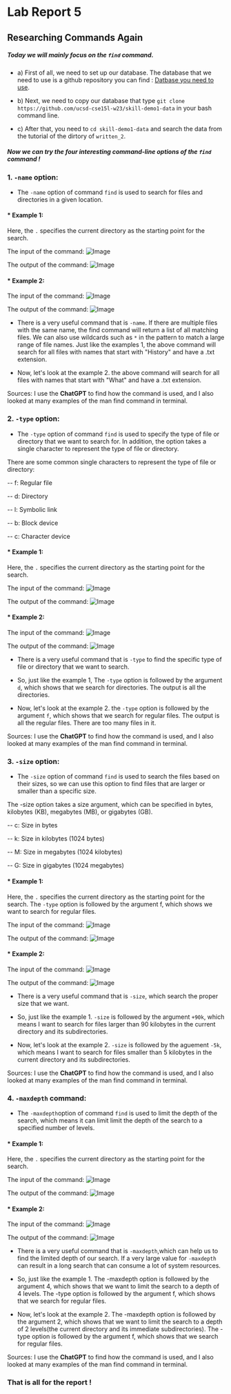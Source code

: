 # Lab Report 5
## Researching Commands Again
##### Today we will mainly focus on the `find` command. 

* a) First of all, we need to set up our database. The database that we need to use is a github repository you can find : [Datbase you need to use](https://github.com/ucsd-cse15l-w23/skill-demo1-data).
* b) Next, we need to copy our database that type `git clone https://github.com/ucsd-cse15l-w23/skill-demo1-data` in your bash command line.

* c) After that, you need to `cd skill-demo1-data` and search the data from the tutorial of the dirtory of `written_2`.

##### Now we can try the four interesting command-line options of the `find` command !



### 1. `-name` option:

* The `-name` option of command `find` is used to search for files and directories in a given location.



#### * Example 1:

Here, the `.` specifies the current directory as the starting point for the search.

  The input of the command:
   ![Image](in1.png)
  
  The output of the command:
   ![Image](out1.png)
 


#### * Example 2:
  The input of the command:
   ![Image](in2.png)
  
  
  
  The output of the command:
   ![Image](out2.png)
   
   
  * There is a very useful command that is `-name`. If there are multiple files with the same name, the find command will return a list of all matching files. We can also use wildcards such as `*` in the pattern to match a large range of file names. Just like the examples 1, the above command will search for all files with names that start with "History" and have a .txt extension.
  
  * Now, let's look at the example 2. the above command will search for all files with names that start with "What" and have a .txt extension.

Sources: I use the **ChatGPT** to find how the command is used, and I also looked at many examples of the man find command in terminal. 
  


### 2. `-type` option:

* The `-type` option of command `find` is used to specify the type of file or directory that we want to search for. In addition, the option takes a single character to represent the type of file or directory.

There are some common single characters to represent the type of file or directory:

-- f: Regular file

-- d: Directory

-- l: Symbolic link

-- b: Block device

-- c: Character device






#### * Example 1:


Here, the `.` specifies the current directory as the starting point for the search.


  The input of the command:
   ![Image](in3.png)
  
  The output of the command:
   ![Image](out3.png)


#### * Example 2:
  The input of the command:
   ![Image](in4.png)
  
  The output of the command:
   ![Image](out4.png)
   
   
   
  * There is a very useful command that is `-type` to find the specific type of file or directory that we want to search.
  * So, just like the example 1, The `-type` option is followed by the argument `d`, which shows that we search for directories. The output is all the directories.
  
  * Now, let's look at the example 2. the `-type` option is followed by the argument `f`, which shows that we search for regular files. The output is all the regular files. There are too many files in it.
  
  
Sources: I use the **ChatGPT** to find how the command is used, and I also looked at many examples of the man find command in terminal. 



### 3. `-size` option:

* The `-size` option of command `find` is used to search the files based on their sizes, so we can use this option to find files that are larger or smaller than a specific size.

The -size option takes a size argument, which can be specified in bytes, kilobytes (KB), megabytes (MB), or gigabytes (GB). 

-- c: Size in bytes

-- k: Size in kilobytes (1024 bytes)

-- M: Size in megabytes (1024 kilobytes)

-- G: Size in gigabytes (1024 megabytes)




#### * Example 1:

Here, the `.` specifies the current directory as the starting point for the search. 
The `-type` option is followed by the argument f, which shows we want to search for regular files.

  The input of the command:
   ![Image](in5.png)
  
  The output of the command:
   ![Image](out5.png)




#### * Example 2:
  The input of the command:
   ![Image](in6.png)
  
  The output of the command:
   ![Image](out6.png)


  * There is a very useful command that is `-size`, which search the proper size that we want.
  * So, just like the example 1. `-size` is followed by the argument `+90k`, which means I want to search for files larger than 90 kilobytes in the current directory and its subdirectories.
  
  * Now, let's look at the example 2. `-size` is followed by the aguement `-5k`, which means I want to search for files smaller than 5 kilobytes in the current directory and its subdirectories.


Sources: I use the **ChatGPT** to find how the command is used, and I also looked at many examples of the man find command in terminal. 




### 4. `-maxdepth` command: 

* The `-maxdepth`option of command `find` is used to limit the depth of the search, which means it can limit limit the depth of the search to a specified number of levels.



#### * Example 1:

Here, the `.` specifies the current directory as the starting point for the search.

  The input of the command:
   ![Image](in7.png)
  
  The output of the command:
   ![Image](out7.png)



#### * Example 2:
  The input of the command:
   ![Image](in8.png)
  
  The output of the command:
   ![Image](out8.png)


  * There is a very useful command that is `-maxdepth`,which can help us to find the limited depth of our search. If a very large value for `-maxdepth` can result in a long search that can consume a lot of system resources.
  * So, just like the example 1. The -maxdepth option is followed by the argument 4, which shows that we want to limit the search to a depth of 4 levels. The -type option is followed by the argument f, which shows that we search for regular files. 
  
  * Now, let's look at the example 2. The -maxdepth option is followed by the argument 2, which shows that we want to limit the search to a depth of 2 levels(the current directory and its immediate subdirectories). The -type option is followed by the argument f, which shows that we search for regular files. 

Sources: I use the **ChatGPT** to find how the command is used, and I also looked at many examples of the man find command in terminal. 

 
 
 
 
 


### That is all for the report !
